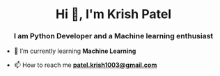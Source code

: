 <h1 align="center">Hi 👋, I'm Krish Patel</h1>
<h3 align="center">I am Python Developer and a Machine learning enthusiast</h3>

- 🌱 I’m currently learning **Machine Learning**

- 📫 How to reach me **patel.krish1003@gmail.com**


